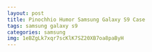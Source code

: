 ```yaml
---
layout: post
title: Pinochhio Humor Samsung Galaxy S9 Case
tags: samsung galaxy s9
categories: samsung
img: 1eBZgLk7xqr7scKlK7SZ20XB7oa8paByH
---
```

